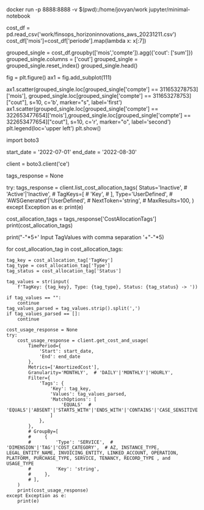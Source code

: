docker run -p 8888:8888 -v $(pwd):/home/jovyan/work jupyter/minimal-notebook

cost_df = pd.read_csv('work/finsops_horizoninnovations_aws_20231211.csv')
cost_df['mois']=cost_df['periode'].map(lambda x: x[:7]) 

grouped_single = cost_df.groupby(['mois','compte']).agg({'cout': ['sum']})
grouped_single.columns = ['cout']
grouped_single = grouped_single.reset_index()
grouped_single.head()

fig = plt.figure()
ax1 = fig.add_subplot(111)

ax1.scatter(grouped_single.loc[grouped_single['compte'] == 311653278753]['mois'], grouped_single.loc[grouped_single['compte'] == 311653278753]["cout"], s=10, c='b', marker="s", label='first')
ax1.scatter(grouped_single.loc[grouped_single['compte'] == 322653477654]['mois'],grouped_single.loc[grouped_single['compte'] == 322653477654]["cout"], s=10, c='r', marker="o", label='second')
plt.legend(loc='upper left')
plt.show()

import boto3

start_date = '2022-07-01'
end_date = '2022-08-30'


client = boto3.client('ce')

tags_response = None

try:
    tags_response = client.list_cost_allocation_tags(
        Status='Inactive',  # 'Active'|'Inactive',
        # TagKeys=[
        #     'Key',
        # ],
        Type='UserDefined',  # 'AWSGenerated'|'UserDefined',
        # NextToken='string',
        # MaxResults=100,
    )
except Exception as e:
    print(e)

cost_allocation_tags = tags_response['CostAllocationTags']
print(cost_allocation_tags)

print("-"*5+' Input TagValues with comma separation '+"-"*5)

for cost_allocation_tag in cost_allocation_tags:

    tag_key = cost_allocation_tag['TagKey']
    tag_type = cost_allocation_tag['Type']
    tag_status = cost_allocation_tag['Status']

    tag_values = str(input(
        f'TagKey: {tag_key}, Type: {tag_type}, Status: {tag_status} -> '))

    if tag_values == "":
        continue
    tag_values_parsed = tag_values.strip().split(',')
    if tag_values_parsed == []:
        continue

    cost_usage_response = None
    try:
        cost_usage_response = client.get_cost_and_usage(
            TimePeriod={
                'Start': start_date,
                'End': end_date
            },
            Metrics=['AmortizedCost'],
            Granularity='MONTHLY',  # 'DAILY'|'MONTHLY'|'HOURLY',
            Filter={
                'Tags': {
                    'Key': tag_key,
                    'Values': tag_values_parsed,
                    'MatchOptions': [
                        'EQUALS'  # 'EQUALS'|'ABSENT'|'STARTS_WITH'|'ENDS_WITH'|'CONTAINS'|'CASE_SENSITIVE'|'CASE_INSENSITIVE',
                    ]
                },
            },
            # GroupBy=[
            #     {
            #         'Type': 'SERVICE',  # 'DIMENSION'|'TAG'|'COST_CATEGORY',  # AZ, INSTANCE_TYPE, LEGAL_ENTITY_NAME, INVOICING_ENTITY, LINKED_ACCOUNT, OPERATION, PLATFORM, PURCHASE_TYPE, SERVICE, TENANCY, RECORD_TYPE , and USAGE_TYPE
            #         'Key': 'string',
            #     },
            # ],
        )
        print(cost_usage_response)
    except Exception as e:
        print(e)

